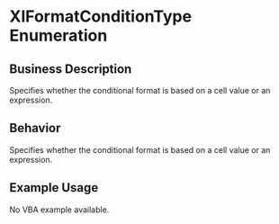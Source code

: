 # XlFormatConditionType Enumeration

## Business Description
Specifies whether the conditional format is based on a cell value or an expression.

## Behavior
Specifies whether the conditional format is based on a cell value or an expression.

## Example Usage
No VBA example available.